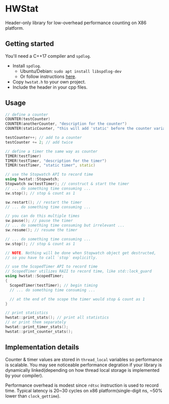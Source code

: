# HWStat

Header-only library for low-overhead performance counting on X86 platform.

## Getting started

You'll need a C++17 compiler and `spdlog`.

* Install `spdlog`.
  * Ubuntu/Debian: `sudo apt install libspdlog-dev`
  * Or follow instructions [here](https://github.com/gabime/spdlog?tab=readme-ov-file#package-managers).
* Copy `hwstat.h` to your own project.
* Include the header in your cpp files.

## Usage

```cpp
// define a counter
COUNTER(testCounter)
COUNTER(anotherCounter, "description for the counter")
COUNTER(staticCounter, "this will add 'static' before the counter variable definition", static)

testCounter++; // add to a counter
testCounter += 2; // add twice

// define a timer the same way as counter
TIMER(testTimer)
TIMER(testTimer, "description for the timer")
TIMER(testTimer, "static timer", static)

// use the Stopwatch API to record time
using hwstat::Stopwatch;
Stopwatch sw(testTimer); // construct & start the timer
// ... do something time consuming ...
sw.stop(); // stop & count as 1

sw.restart(); // restart the timer
// ... do something time consuming ... 

// you can do this multiple times
sw.pause(); // pause the timer
// ... do something time consuming but irrelevant ...
sw.resume(); // resume the timer

// ... do something time consuming ...
sw.stop(); // stop & count as 1

// NOTE. Nothing will be done when Stopwatch object get destructed,
// so you have to call `stop` explicitly.

// use the ScopedTimer API to record time
// ScopedTimer utilizes RAII to record time, like std::lock_guard
using hwstat::ScopedTimer;
{
  ScopedTimer(testTimer); // begin timing
  // ... do something time consuming ...

  // at the end of the scope the timer would stop & count as 1
}

// print statistics
hwstat::print_stats(); // print all statistics
// or print them separately
hwstat::print_timer_stats();
hwstat::print_counter_stats();
```

## Implementation details

Counter & timer values are stored in `thread_local` variables so performance is scalable. You may see noticeable performance degration if your library is dynamically linked(depending on how thread local storage is implemented by your compiler).

Performance overhead is modest since `rdtsc` instruction is used to record time. Typical latency is 20~30 cycles on x86 platform(single-digit ns, ~50% lower than `clock_gettime`).
